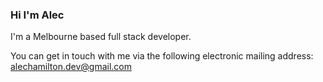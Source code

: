 ### Hi I'm Alec

I'm a Melbourne based full stack developer.

You can get in touch with me via the following electronic mailing address: [alechamilton.dev@gmail.com](mailto:alechamilton.dev@gmail.com)



<!--
**alec-hamilton/alec-hamilton** is a ✨ _special_ ✨ repository because its `README.md` (this file) appears on your GitHub profile.

Here are some ideas to get you started:

- 🔭 I’m currently working on ...
- 🌱 I’m currently learning ...
- 👯 I’m looking to collaborate on ...
- 🤔 I’m looking for help with ...
- 💬 Ask me about ...
- 📫 How to reach me: ...
- 😄 Pronouns: ...
- ⚡ Fun fact: ...
-->
